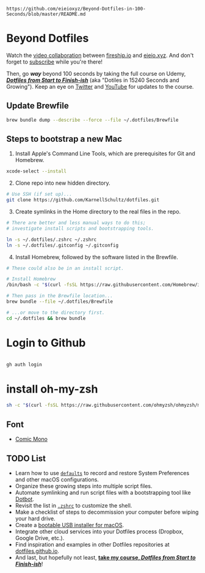 `https://github.com/eieioxyz/Beyond-Dotfiles-in-100-Seconds/blob/master/README.md`

# Beyond Dotfiles

Watch the [video collaboration](https://youtu.be/r_MpUP6aKiQ "Dotfiles in 100 Seconds on YouTube") between [fireship.io](https://fireship.io/ "Build and ship 🔥 your app ⚡ faster") and [eieio.xyz](http://dotfiles.eieio.xyz "Dotfiles from Start to Finish-ish"). And don't forget to [subscribe](https://fireship.page.link/youtube "Fireship YouTube Channel") while you're there!

Then, go **_way_** beyond 100 seconds by taking the full course on Udemy, [**_Dotfiles from Start to Finish-ish_**](https://www.udemy.com/course/dotfiles-from-start-to-finish-ish/?referralCode=445BE0B541C48FE85276 "Learn Dotfiles from Start to Finish-ish on Udemy") (aka "Dotiles in 15240 Seconds and Growing"). Keep an eye on [Twitter](https://twitter.com/EIEIOxyz "@EIEIOxyz") and [YouTube](https://www.youtube.com/channel/UCcZZOzRKMbql7IEL0midfgQ "EIEIO YouTube Channel") for updates to the course.

## Update Brewfile

```zsh
brew bundle dump --describe --force --file ~/.dotfiles/Brewfile
```
    

## Steps to bootstrap a new Mac

1. Install Apple's Command Line Tools, which are prerequisites for Git and Homebrew.

```zsh
xcode-select --install
```

2. Clone repo into new hidden directory.

```zsh
# Use SSH (if set up)...
git clone https://github.com/KarnellSchultz/dotfiles.git

```

3. Create symlinks in the Home directory to the real files in the repo.

```zsh
# There are better and less manual ways to do this;
# investigate install scripts and bootstrapping tools.

ln -s ~/.dotfiles/.zshrc ~/.zshrc
ln -s ~/.dotfiles/.gitconfig ~/.gitconfig
```

4. Install Homebrew, followed by the software listed in the Brewfile.

```zsh
# These could also be in an install script.

# Install Homebrew
/bin/bash -c "$(curl -fsSL https://raw.githubusercontent.com/Homebrew/install/HEAD/install.sh)"

# Then pass in the Brewfile location...
brew bundle --file ~/.dotfiles/Brewfile

# ...or move to the directory first.
cd ~/.dotfiles && brew bundle
```

# Login to Github

```zsh

gh auth login

```

# install oh-my-zsh

```zsh
sh -c "$(curl -fsSL https://raw.githubusercontent.com/ohmyzsh/ohmyzsh/master/tools/install.sh)"

```

## Font

- [Comic Mono](https://dtinth.github.io/comic-mono-font/)

## TODO List

- Learn how to use [`defaults`](https://macos-defaults.com/#%F0%9F%99%8B-what-s-a-defaults-command) to record and restore System Preferences and other macOS configurations.
- Organize these growing steps into multiple script files.
- Automate symlinking and run script files with a bootstrapping tool like [Dotbot](https://github.com/anishathalye/dotbot).
- Revisit the list in [`.zshrc`](.zshrc) to customize the shell.
- Make a checklist of steps to decommission your computer before wiping your hard drive.
- Create a [bootable USB installer for macOS](https://support.apple.com/en-us/HT201372).
- Integrate other cloud services into your Dotfiles process (Dropbox, Google Drive, etc.).
- Find inspiration and examples in other Dotfiles repositories at [dotfiles.github.io](https://dotfiles.github.io/).
- And last, but hopefully not least, [**take my course, _Dotfiles from Start to Finish-ish_**](https://www.udemy.com/course/dotfiles-from-start-to-finish-ish/?referralCode=445BE0B541C48FE85276 "Learn Dotfiles from Start to Finish-ish on Udemy")!
